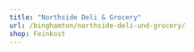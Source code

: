 ```yaml
---
title: "Northside Deli & Grocery"
url: /binghamton/northside-deli-und-grocery/
shop: Feinkost
---
```

